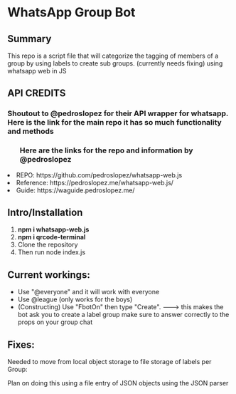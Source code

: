 # WhatsApp Group Bot

<h2> Summary </h2>

<p>This repo is a script file that will categorize the tagging of members of a group by using labels to create sub groups. (currently needs fixing) using whatsapp web in JS </p>

<h2> API CREDITS </h2>

<h3> Shoutout to @pedroslopez for their API wrapper for whatsapp. Here is the link for the main repo it has so much functionality and methods <h3>
<ul>Here are the links for the repo and information by @pedroslopez </h3>
<li> REPO: https://github.com/pedroslopez/whatsapp-web.js  </li>
<li> Reference: https://pedroslopez.me/whatsapp-web.js/ </li>
<li> Guide: https://waguide.pedroslopez.me/ </li>
</ul>

<h2> Intro/Installation </h2>

<ol>
<li> <strong> npm i whatsapp-web.js </strong></li>
<li> <strong>  npm i qrcode-terminal </strong></li>
<li> Clone the repository </li>
<li> Then run node index.js </li>
</ol>

<h2>Current workings: </h2>

<ul>
<li>Use "@everyone" and it will work with everyone</li>
<li>Use @league (only works for the boys)  

<li> (Constructing) Use "FbotOn" then type "Create". ---> this makes the bot ask you to create a label group make sure to answer correctly to the props on your group chat</li>
</ul>

<h2>Fixes:</h2>

Needed to move from local object storage to file storage of labels per Group:

Plan on doing this using a file entry of JSON objects using the JSON parser
